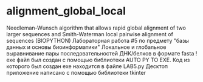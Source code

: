# alignment_global_local
 Needleman-Wunsch algorithm that allows rapid global alignment of two larger sequences and Smith-Waterman local pairwise alignment of sequences (BIOPYTHON)
Лабораторная работа #5 по предмету "базы данных и основы биоинформатики" 
Локальное и глобальное выравнивание пары последовательностей ДНК/белков в формате fasta
! exe файл был создан с помощью библиотеки AUTO PY TO EXE. 
Код из которого был создан exe находится в файле LAB5.py
Десктоп приложение написано с помощью библиотеки  tkinter
